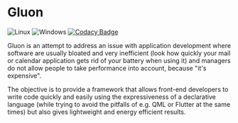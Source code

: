 # Gluon

![Linux](https://github.com/cmourglia/gluon-cpp/actions/workflows/linux.yml/badge.svg)
![Windows](https://github.com/cmourglia/gluon-cpp/actions/workflows/windows.yml/badge.svg)
[![Codacy Badge](https://app.codacy.com/project/badge/Grade/ddbe46f9e0094532b4222d9ee4742bc5)](https://www.codacy.com/gh/cmourglia/gluon-cpp/dashboard?utm_source=github.com&amp;utm_medium=referral&amp;utm_content=cmourglia/gluon-cpp&amp;utm_campaign=Badge_Grade)

Gluon is an attempt to address an issue with application development where software are usually bloated and very inefficient (look how quickly your mail or calendar application gets rid of your battery when using it) and managers do not allow people to take performance into account, because "it's expensive".

The objective is to provide a framework that allows front-end developers to write code quickly and easily using the expressiveness of a declarative language (while trying to avoid the pitfalls of e.g. QML or Flutter at the same times) but also gives lightweight and energy efficient results.
